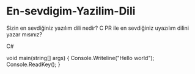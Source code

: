 # En-sevdigim-Yazilim-Dili
Sizin en sevdiğiniz yazılım dili nedir?
C
PR ile en sevdiğiniz uyazılım dilini yazar mısınız?

C#

void main(string[] args) {
    Console.Writeline("Hello world");
    Console.ReadKey();
}
